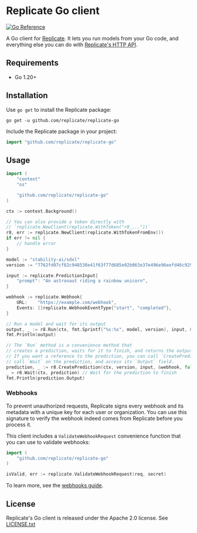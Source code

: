 # Replicate Go client

[![Go Reference](https://pkg.go.dev/badge/github.com/replicate/replicate-go.svg)](https://pkg.go.dev/github.com/replicate/replicate-go)

A Go client for [Replicate](https://replicate.com).
It lets you run models from your Go code,
and everything else you can do with
[Replicate's HTTP API](https://replicate.com/docs/reference/http).

## Requirements

- Go 1.20+

## Installation

Use `go get` to install the Replicate package:

```console
go get -u github.com/replicate/replicate-go
```

Include the Replicate package in your project:

```go
import "github.com/replicate/replicate-go"
```

## Usage

```go
import (
	"context"
	"os"

	"github.com/replicate/replicate-go"
)

ctx := context.Background()

// You can also provide a token directly with 
// `replicate.NewClient(replicate.WithToken("r8_..."))`
r8, err := replicate.NewClient(replicate.WithTokenFromEnv())
if err != nil {
	// handle error
}

model := "stability-ai/sdxl"
version := "7762fd07cf82c948538e41f63f77d685e02b063e37e496e96eefd46c929f9bdc"

input := replicate.PredictionInput{
	"prompt": "An astronaut riding a rainbow unicorn",
}

webhook := replicate.Webhook{
	URL:    "https://example.com/webhook",
	Events: []replicate.WebhookEventType{"start", "completed"},
}

// Run a model and wait for its output
output, _ := r8.Run(ctx, fmt.Sprintf("%s:%s", model, version), input, &webhook)
fmt.Println(output)

// The `Run` method is a convenience method that
// creates a prediction, waits for it to finish, and returns the output.
// If you want a reference to the prediction, you can call `CreatePrediction`,
// call `Wait` on the prediction, and access its `Output` field.
prediction, _ := r8.CreatePrediction(ctx, version, input, &webhook, false)
_ = r8.Wait(ctx, prediction) // Wait for the prediction to finish
fmt.Println(prediction.Output)
```

### Webhooks

To prevent unauthorized requests, Replicate signs every webhook and its metadata with a unique key for each user or organization. You can use this signature to verify the webhook indeed comes from Replicate before you process it.

This client includes a `ValidateWebhookRequest` convenience function that you can use to validate webhooks:

```go
import (
	"github.com/replicate/replicate-go"
)

isValid, err := replicate.ValidateWebhookRequest(req, secret)
```

To learn more, see the [webhooks guide](https://replicate.com/docs/webhooks).

## License

Replicate's Go client is released under the Apache 2.0 license.
See [LICENSE.txt](LICENSE.txt)
